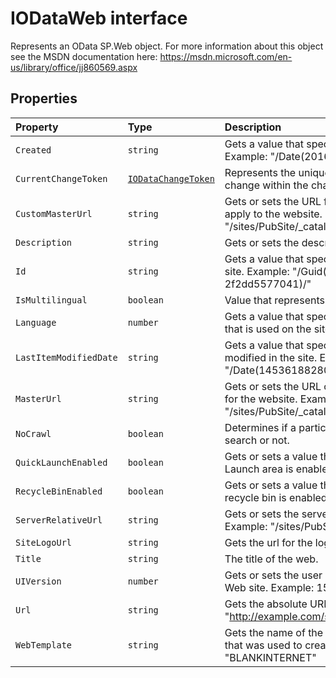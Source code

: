 # IODataWeb interface







Represents an OData SP.Web object. For more information about this object see the MSDN documentation here: https://msdn.microsoft.com/en-us/library/office/jj860569.aspx




## Properties

| Property	   | Type	| Description|
|:-------------|:-------|:-----------|
|`Created`      | `string` | Gets a value that specifies when the site was created. Example: "/Date(2016,0,20,12,58,7,0)/" |
|`CurrentChangeToken`      | [`IODataChangeToken`](../sp-odata-types/iodatachangetoken.md) | Represents the unique sequential location of a change within the change log. |
|`CustomMasterUrl`      | `string` | Gets or sets the URL for a custom master page file to apply to the website. Example: "/sites/PubSite/_catalogs/masterpage/seattle.master" |
|`Description`      | `string` | Gets or sets the description for the site. |
|`Id`      | `string` | Gets a value that specifies the site identifier for the site. Example: "/Guid(92ea328e-9f50-49a6-9da5-2f2dd5577041)/" |
|`IsMultilingual`      | `boolean` | Value that represents if the web was |
|`Language`      | `number` | Gets a value that specifies the LCID for the language that is used on the site. Example: 1033 |
|`LastItemModifiedDate`      | `string` | Gets a value that specifies when an item was last modified in the site. Example: "/Date(1453618828000)/" |
|`MasterUrl`      | `string` | Gets or sets the URL of the master page that is used for the website. Example: "/sites/PubSite/_catalogs/masterpage/seattle.master" |
|`NoCrawl`      | `boolean` | Determines if a particular web will be crawled by search or not. |
|`QuickLaunchEnabled`      | `boolean` | Gets or sets a value that specifies whether the Quick Launch area is enabled on the site. |
|`RecycleBinEnabled`      | `boolean` | Gets or sets a value that determines whether the recycle bin is enabled for the website. |
|`ServerRelativeUrl`      | `string` | Gets or sets the server-relative URL for the Web site. Example: "/sites/PubSite" |
|`SiteLogoUrl`      | `string` | Gets the url for the logo of this particular site. |
|`Title`      | `string` | The title of the web. |
|`UIVersion`      | `number` | Gets or sets the user interface (UI) version of the Web site. Example: 15 |
|`Url`      | `string` | Gets the absolute URL for the website. Example: "http://example.com/sites/PubSite" |
|`WebTemplate`      | `string` | Gets the name of the site definition or site template that was used to create the site. Example: "BLANKINTERNET" |






